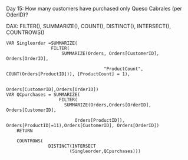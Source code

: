 Day 15: How many customers have purchased only Queso Cabrales (per OderID)?

DAX: FILTER(), SUMMARIZE(), COUNT(), DISTINCT(), INTERSECT(), COUNTROWS()

    VAR Singleorder =SUMMARIZE( 
                     FILTER(
                         SUMMARIZE(Orders, Orders[CustomerID], Orders[OrderID],  
                            
                                         "ProductCount", COUNT(Orders[ProductID])), [ProductCount] = 1),
                                            
                                                  Orders[CustomerID],Orders[OrderID])
    VAR QCpurchases = SUMMARIZE(
                        FILTER(
                          SUMMARIZE(Orders,Orders[OrderID], Orders[CustomerID], 
                        
                              Orders[ProductID]), Orders[ProductID]=11),Orders[CustomerID], Orders[OrderID])   
        RETURN
        
        COUNTROWS(
                    DISTINCT(INTERSECT
                            (Singleorder,QCpurchases)))
